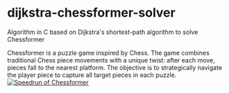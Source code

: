 # dijkstra-chessformer-solver
Algorithm in C based on Dijkstra's shortest-path algorithm to solve Chessformer

Chessformer is a puzzle game inspired by Chess. The game combines traditional Chess piece movements with a unique twist: after each move, pieces fall to the nearest platform. The objective is to strategically navigate the player piece to capture all target pieces in each puzzle. 
[![Speedrun of Chessformer](https://i.ytimg.com/an_webp/PCfPTDz9mwY/mqdefault_6s.webp?du=3000&sqp=CMT0lr0G&rs=AOn4CLA8ga0tpTnVTBBfyqVMojFAUN43VA)](https://www.youtube.com/watch?v=PCfPTDz9mwY)







